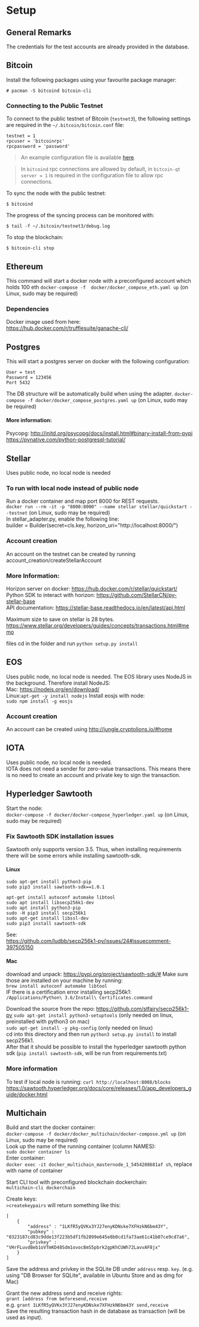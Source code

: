 # Setup

## General Remarks
The credentials for the test accounts are already provided in the database.

## Bitcoin

Install the following packages using your favourite package manager:

```console
# pacman -S bitcoind bitcoin-cli
```

### Connecting to the Public Testnet

To connect to the public testnet of Bitcoin (`testnet3`), the following settings are required in the `~/.bitcoin/bitcoin.conf` file:

```
testnet = 1
rpcuser = 'bitcoinrpc'
rpcpassword = 'password'
```

> An example configuration file is available [here](https://github.com/bitcoin/bitcoin/blob/master/contrib/debian/examples/bitcoin.conf).

> In `bitcoind` rpc connections are allowed by default, in `bitcoin-qt` `server = 1` is required in the configuration file to allow rpc connections.

To sync the node with the public testnet:

```console
$ bitcoind
```

The progress of the syncing process can be monitored with:

```console
$ tail -f ~/.bitcoin/testnet3/debug.log
```

To stop the blockchain:

```console
$ bitcoin-cli stop
```

## Ethereum
This command will start a docker node with a preconfigured account which holds 100 eth
`docker-compose -f  docker/docker_compose_eth.yaml up` (on Linux, sudo may be required)

### Dependencies
Docker image used from here:    
https://hub.docker.com/r/trufflesuite/ganache-cli/

## Postgres
This will start a postgres server on docker with the following configuration:
```
User = test
Password = 123456
Port 5432
```
The DB structure will be automatically build when using the adapter.
`docker-compose -f docker/docker_compose_postgres.yaml up`  (on Linux, sudo may be required)

#### More information:    
Psycopg: http://initd.org/psycopg/docs/install.html#binary-install-from-pypi    
https://pynative.com/python-postgresql-tutorial/


## Stellar
Uses public node, no local node is needed

### To run with local node instead of public node
Run a docker container and map port 8000 for REST requests.    
`docker run --rm -it -p "8000:8000" --name stellar stellar/quickstart --testnet`  (on Linux, sudo may be required)   
In stellar_adapter.py, enable the following line:   
builder = Builder(secret=cls.key, horizon_uri="http://localhost:8000/")

### Account creation
An account on the testnet can be created by running account_creation/createStellarAccount

### More Information:     
Horizon server on docker: https://hub.docker.com/r/stellar/quickstart/    
Python SDK to interact with horizon: https://github.com/StellarCN/py-stellar-base          
API documentation: https://stellar-base.readthedocs.io/en/latest/api.html    

Maximum size to save on stellar is 28 bytes.    
https://www.stellar.org/developers/guides/concepts/transactions.html#memo    

files
cd in the folder and run `python setup.py install`


## EOS
Uses public node, no local node is needed.
The EOS library uses NodeJS in the background. Therefore install NodeJS:    
Mac: https://nodejs.org/en/download/     
Linux:`apt-get -y install nodejs`
Install eosjs with node:    
`sudo npm install -g eosjs`

### Account creation
An account can be created using http://jungle.cryptolions.io/#home

## IOTA
Uses public node, no local node is needed.    
IOTA does not need a sender for zero-value transactions. This means there is no need to create an account and private key to sign the transaction.

## Hyperledger Sawtooth
Start the node:    
`docker-compose -f docker/docker-compose_hyperledger.yaml up`  (on Linux, sudo may be required)    

### Fix Sawtooth SDK installation issues
Sawtooth only supports version 3.5.
Thus, when installing requirements there will be some errors while installing sawtooth-sdk.

#### Linux
`sudo apt-get install python3-pip`     
`sudo pip3 install sawtooth-sdk==1.0.1`     


`apt-get install autoconf automake libtool`    
`sudo apt install libsecp256k1-dev`    
`sudo apt install python3-pip`    
`sudo -H pip3 install secp256k1`    
`sudo apt-get install libssl-dev`    
`sudo pip3 install sawtooth-sdk`    

See:    
https://github.com/ludbb/secp256k1-py/issues/24#issuecomment-397505150

#### Mac

download and unpack: https://pypi.org/project/sawtooth-sdk/#
Make sure those are installed on your machine by running:         
`brew install autoconf automake libtool`    
IF there is a certification error installing secp256k1:    
`/Applications/Python\ 3.6/Install\ Certificates.command`

Download the source from the repo:
https://github.com/stfairy/secp256k1-py
`sudo apt-get install python3-setuptools` (only needed on linux, preinstalled with python3 on mac)     
`sudo apt-get install -y pkg-config` (only needed on linux)    
cd into this directory and then run `python3 setup.py install` to install secp256k1.     
After that it should be possible to install the hyperledger sawtooth python sdk (`pip install sawtooth-sdk`, will be run from  requirements.txt)

### More information

To test if local node is running: `curl http://localhost:8008/blocks`
https://sawtooth.hyperledger.org/docs/core/releases/1.0/app_developers_guide/docker.html
   
## Multichain
Build and start the docker container:    
`docker-compose -f docker/docker_multichain/docker-compose.yml up` (on Linux, sudo may be required)    
Look up the name of the running container (column NAMES):    
`sudo docker container ls`    
Enter container:     
`docker exec -it docker_multichain_masternode_1_5454208681af sh`, replace with name of container

Start CLI tool with preconfigured blockchain dockerchain:         
`multichain-cli dockerchain`    

Create keys:        
`>createkeypairs` will return something like this:    
```
[
    {
        "address" : "1LKfR5yQVKx3YJ27enyKDNske7XFHzkN6bm43Y",
        "pubkey" : "0323187cd83c9dde13f223b5df1fb2899e645e8b0cd1fa73ae61c41b07ce9cd7a6",
        "privkey" : "VHrFLuvdBeb1oVTmKD48Sdm1ovoc8mS5pbrk2gpKhCUWh72LavvAF8jx"
    }
]
```
Save the address and privkey in the SQLite DB under `address` resp. `key`. (e.g. using "DB Browser for SQLite", available in Ubuntu Store and as dmg for Mac)    

Grant the new address send and receive rights:     
`grant [address from beforesend,receive`     
e.g. `grant 1LKfR5yQVKx3YJ27enyKDNske7XFHzkN6bm43Y send,receive`    
Save the resulting transaction hash in de database as transaction (will be used as input).
